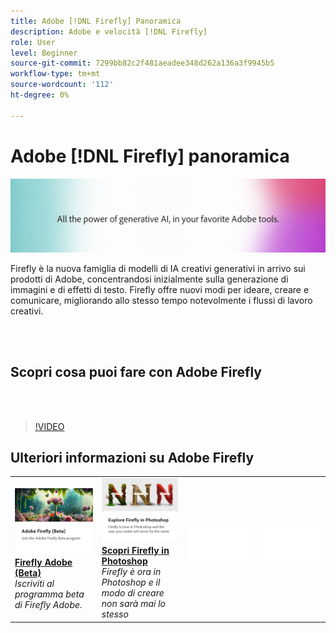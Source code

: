 ```yaml
---
title: Adobe [!DNL Firefly] Panoramica
description: Adobe e velocità [!DNL Firefly]
role: User
level: Beginner
source-git-commit: 7299bb82c2f481aeadee348d262a136a3f9945b5
workflow-type: tm+mt
source-wordcount: '112'
ht-degree: 0%

---
```


# Adobe [!DNL Firefly] panoramica

![Firefly Hero Image](../assets/firefly.png)

Firefly è la nuova famiglia di modelli di IA creativi generativi in arrivo sui prodotti di Adobe, concentrandosi inizialmente sulla generazione di immagini e di effetti di testo. Firefly offre nuovi modi per ideare, creare e comunicare, migliorando allo stesso tempo notevolmente i flussi di lavoro creativi.

<br> 

## Scopri cosa puoi fare con Adobe Firefly

<br> 

>[!VIDEO](https://video.tv.adobe.com/v/3416970t1?quality=12&learn=on&hidetitle=true)

## Ulteriori informazioni su Adobe Firefly

<table>
<tr>
   <td>
      <a href="https://firefly.adobe.com/" target="_blank">
         <img alt="Firefly Adobe (Beta)" src="assets/firefly-beta.png" />
      </a>
      <div>
      <a href="https://firefly.adobe.com/" target="_blank"><strong>Firefly Adobe (Beta)</strong></a>
      </div>
      <em>Iscriviti al programma beta di Firefly Adobe.</em>
      <br>
  </td>
  <td>
      <a href="https://www.adobe.com/sensei/generative-ai/firefly.html" target="_blank">
         <img alt="Scopri Firefly in Photoshop" src="assets/firefly-photoshop.png" />
      </a>
      <div>
      <a href="https://www.adobe.com/sensei/generative-ai/firefly.html" target="_blank"><strong>Scopri Firefly in Photoshop</strong></a>
      </div>
      <em>Firefly è ora in Photoshop e il modo di creare non sarà mai lo stesso</em>
      <br>
  </td>
  <td>
    <img alt="Spaziatore" src="../assets/Whitespacer.png" />
    <div>
    <br>
  </td>
  <td>
    <img alt="Spaziatore" src="../assets/Whitespacer.png" />
    <div>
    <br>
  </td>
</tr>
</table>

